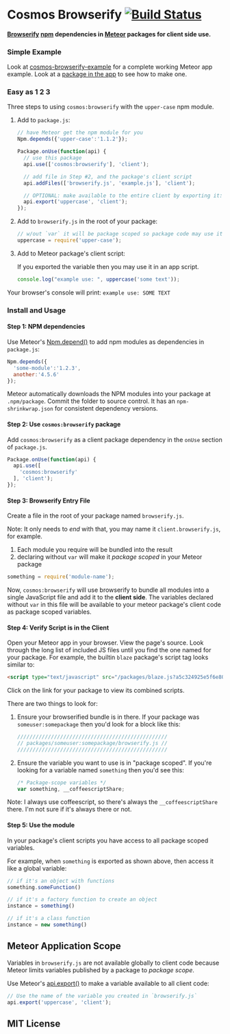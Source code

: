# Cosmos Browserify [![Build Status](https://travis-ci.org/elidoran/cosmos-browserify.svg?branch=master)](https://travis-ci.org/elidoran/cosmos-browserify)

#### [Browserify](http://browserify.org) [npm](http://npmjs.org) dependencies in [Meteor](http://meteor.com) packages for **client side** use.

### Simple Example

Look at [cosmos-browserify-example](http://github.com/elidoran/cosmos-browserify-example)
for a complete working Meteor app example. Look at a [package in the app](http://github.com/elidoran/cosmos-browserify-example/tree/master/packages/browserify-example)
to see how to make one.

### Easy as 1 2 3

Three steps to using `cosmos:browserify` with the `upper-case` npm module.

1. Add to `package.js`:

    ```javascript
    // have Meteor get the npm module for you
    Npm.depends({'upper-case':'1.1.2'});

    Package.onUse(function(api) {
      // use this package
      api.use(['cosmos:browserify'], 'client');

      // add file in Step #2, and the package's client script
      api.addFiles(['browserify.js', 'example.js'], 'client');

      // OPTIONAL: make available to the entire client by exporting it:
      api.export('uppercase', 'client');
    });
    ```

2. Add to `browserify.js` in the root of your package:

    ```javascript
    // w/out `var` it will be package scoped so package code may use it
    uppercase = require('upper-case');
    ```

3. Add to Meteor package's client script:

    If you exported the variable then you may use it in an app script.

    ```javascript
    console.log("example use: ", uppercase('some text'));
    ```

Your browser's console will print: `example use: SOME TEXT`


### Install and Usage

#### Step 1: NPM dependencies

Use Meteor's [Npm.depend()](http://docs.meteor.com/#/full/Npm-depends) to add npm
modules as dependencies in `package.js`:

```javascript
Npm.depends({
  'some-module':'1.2.3',
  another:'4.5.6'
});
```

Meteor automatically downloads the NPM modules into your package
at `.npm/package`. Commit the folder to source control. It has an
`npm-shrinkwrap.json` for consistent dependency versions.

#### Step 2: Use `cosmos:browserify` package

Add `cosmos:browserify` as a client package dependency in the `onUse` section
of `package.js`.

```javascript
Package.onUse(function(api) {
  api.use([
    'cosmos:browserify'
  ], 'client');
});
```

#### Step 3: Browserify Entry File

Create a file in the root of your package named `browserify.js`.

Note: It only needs to *end* with that, you may name it `client.browserify.js`,
for example.

1. Each module you require will be bundled into the result
2. declaring without `var` will make it *package scoped* in your Meteor package

```javascript
something = require('module-name');
```

Now, `cosmos:browserify` will use browserify to bundle all modules into a single
JavaScript file and add it to the **client side**. The variables declared
without `var` in this file will be available to your meteor package's client
code as package scoped variables.

#### Step 4: Verify Script is in the Client

Open your Meteor app in your browser. View the page's source. Look through the
long list of included JS files until you find the one named for your package.
For example, the builtin `blaze` package's script tag looks similar to:

```html
<script type="text/javascript" src="/packages/blaze.js?a5c324925e5f6e800a4"></script>
```

Click on the link for your package to view its combined scripts.

There are two things to look for:

1. Ensure your browserified bundle is in there. If your package was
`someuser:somepackage` then you'd look for a block like this:

    ```javascript
    /////////////////////////////////////////////////
    // packages/someuser:somepackage/browserify.js //
    /////////////////////////////////////////////////
    ```

2. Ensure the variable you want to use is in "package scoped". If you're looking
for a variable named `something` then you'd see this:

    ```javascript
    /* Package-scope variables */
    var something, __coffeescriptShare;
    ```

Note: I always use coffeescript, so there's always the `__coffeescriptShare` there.
I'm not sure if it's always there or not.


#### Step 5: Use the module

In your package's client scripts you have access to all package scoped variables.

For example, when `something` is exported as shown above, then access it like
a global variable:

```javascript
// if it's an object with functions
something.someFunction()

// if it's a factory function to create an object
instance = something()

// if it's a class function
instance = new something()
```

## Meteor Application Scope

Variables in `browserify.js` are not available globally to client code because Meteor limits variables published by a package to *package scope*.

Use Meteor's [api.export()](http://docs.meteor.com/#/full/pack_export) to make a variable available to all client code:

```javascript
// Use the name of the variable you created in `browserify.js`
api.export('uppercase', 'client');
```

## MIT License
